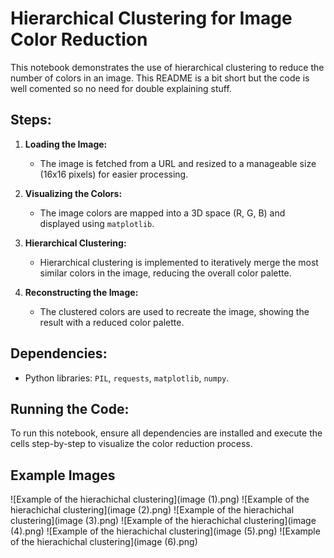 # Hierarchical Clustering for Image Color Reduction

This notebook demonstrates the use of hierarchical clustering to reduce the number of colors in an image.
This README is a bit short but the code is well comented so no need for double explaining stuff.

## Steps:
1. **Loading the Image:**
   - The image is fetched from a URL and resized to a manageable size (16x16 pixels) for easier processing.
   
2. **Visualizing the Colors:**
   - The image colors are mapped into a 3D space (R, G, B) and displayed using `matplotlib`.

3. **Hierarchical Clustering:**
   - Hierarchical clustering is implemented to iteratively merge the most similar colors in the image, reducing the overall color palette.

4. **Reconstructing the Image:**
   - The clustered colors are used to recreate the image, showing the result with a reduced color palette.

## Dependencies:
- Python libraries: `PIL`, `requests`, `matplotlib`, `numpy`.

## Running the Code:
To run this notebook, ensure all dependencies are installed and execute the cells step-by-step to visualize the color reduction process.

## Example Images
![Example of the hierachichal clustering](image (1).png)
![Example of the hierachichal clustering](image (2).png)
![Example of the hierachichal clustering](image (3).png)
![Example of the hierachichal clustering](image (4).png)
![Example of the hierachichal clustering](image (5).png)
![Example of the hierachichal clustering](image (6).png)
